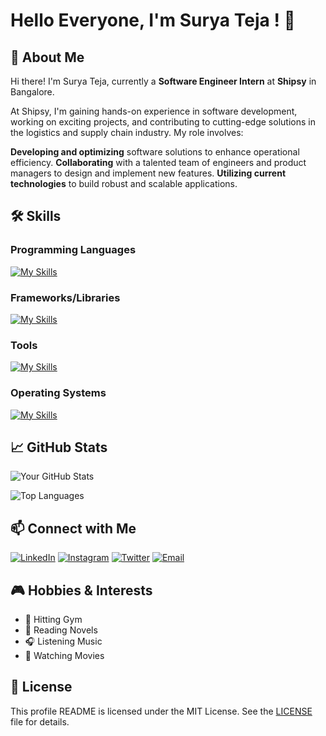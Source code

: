 # Hello Everyone, I'm Surya Teja ! 👋

## 🚀 About Me

  Hi there! I'm Surya Teja, currently a **Software Engineer Intern** at **Shipsy** in Bangalore.
  
  At Shipsy, I'm gaining hands-on experience in software development, working on exciting projects, and contributing to cutting-edge solutions in the logistics and supply chain industry. My role involves:
  
  **Developing and optimizing** software solutions to enhance operational efficiency.
  **Collaborating** with a talented team of engineers and product managers to design and implement new features.
  **Utilizing current technologies** to build robust and scalable applications.

## 🛠 Skills

  ### Programming Languages
  [![My Skills](https://skillicons.dev/icons?i=python,java,javascript,html,css,c,typescript,php,sql,bash,latex)](https://skillicons.dev)
  
  ### Frameworks/Libraries
  [![My Skills](https://skillicons.dev/icons?i=react,angular,express,bootstrap,jquery,nodejs,nextjs,tailwind,materialui,redux)](https://skillicons.dev)
  
  ### Tools
  [![My Skills](https://skillicons.dev/icons?i=git,docker,github,npm,vscode,redux,intellij,eclipse,pycharm,jupyter,mysql,mongodb,firebase,netlify,vercel,apache,jenkins,slack,discord,postman,gradle,webpack,babel,eslint,prettier,figma)](https://skillicons.dev)

  ### Operating Systems
  [![My Skills](https://skillicons.dev/icons?i=apple,windows,ubuntu)](https://skillicons.dev)

## 📈 GitHub Stats

![Your GitHub Stats](https://github-readme-stats.vercel.app/api?username=k-surya-teja&show_icons=true&theme=radical)

![Top Languages](https://github-readme-stats.vercel.app/api/top-langs/?username=k-surya-teja&layout=compact&theme=radical)

## 📫 Connect with Me

  [![LinkedIn](https://skillicons.dev/icons?i=linkedin)](https://www.linkedin.com/in/klsteja/)
  [![Instagram](https://skillicons.dev/icons?i=instagram)](https://instagram.com/nombre_es_surya/)
  [![Twitter](https://skillicons.dev/icons?i=twitter)](https://twitter.com/klsteja)
  [![Email](https://skillicons.dev/icons?i=gmail)](mailto:klsteja1612@gmail.com)

## 🎮 Hobbies & Interests

- 🏃 Hitting Gym
- 📖 Reading Novels
- 🎧 Listening Music
- 🎥 Watching Movies

## 📝 License

This profile README is licensed under the MIT License. See the [LICENSE](LICENSE) file for details.

